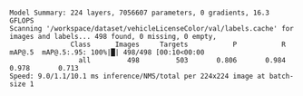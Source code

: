 <!--
 * @Author: xujianrong xujianrong@sutpc.com
 * @Date: 2023-10-11 11:05:41
 * @LastEditTime: 2023-10-11 11:05:58
 * @LastEditors: xujianrong xujianrong@sutpc.com
 * @Description: 
 * @FilePath: /yolov5_vehicleLicenseColor/models/vehicleLicenseColor2/readme.md
 * 
-->


```

Model Summary: 224 layers, 7056607 parameters, 0 gradients, 16.3 GFLOPS
Scanning '/workspace/dataset/vehicleLicenseColor/val/labels.cache' for images and labels... 498 found, 0 missing, 0 empty,
               Class      Images     Targets           P           R      mAP@.5  mAP@.5:.95: 100%|█| 498/498 [00:10<00:00
                 all         498         503       0.806       0.984       0.978       0.713
Speed: 9.0/1.1/10.1 ms inference/NMS/total per 224x224 image at batch-size 1
```



